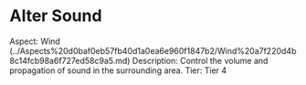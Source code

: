 # Alter Sound

Aspect: Wind (../Aspects%20d0baf0eb57fb40d1a0ea6e960f1847b2/Wind%20a7f220d4b8c14fcb98a6f727ed58c9a5.md)
Description: Control the volume and propagation of sound in the surrounding area.
Tier: Tier 4
